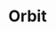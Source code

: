 # Orbit

```

```

<!---
NotPetrica/NotPetrica is a ✨ special ✨ repository because its `README.md` (this file) appears on your GitHub profile.
You can click the Preview link to take a look at your changes.
--->

